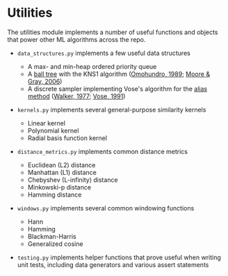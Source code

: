 # Utilities

The utilities module implements a number of useful functions and objects that
power other ML algorithms across the repo.

- `data_structures.py` implements a few useful data structures
    - A max- and min-heap ordered priority queue
    - A [ball tree](https://en.wikipedia.org/wiki/Ball_tree) with the KNS1 algorithm ([Omohundro, 1989](http://ftp.icsi.berkeley.edu/ftp/pub/techreports/1989/tr-89-063.pdf); [Moore & Gray, 2006](http://people.ee.duke.edu/~lcarin/liu06a.pdf))
    - A discrete sampler implementing Vose's algorithm for the [alias method](https://en.wikipedia.org/wiki/Alias_method) ([Walker, 1977](https://dl.acm.org/citation.cfm?id=355749); [Vose, 1991](https://pdfs.semanticscholar.org/f65b/cde1fcf82e05388b31de80cba10bf65acc07.pdf))

- `kernels.py` implements several general-purpose similarity kernels
    - Linear kernel
    - Polynomial kernel
    - Radial basis function kernel

- `distance_metrics.py` implements common distance metrics
    - Euclidean (L2) distance
    - Manhattan (L1) distance
    - Chebyshev (L-infinity) distance
    - Minkowski-p distance
    - Hamming distance

- `windows.py` implements several common windowing functions
    - Hann
    - Hamming
    - Blackman-Harris
    - Generalized cosine

- `testing.py` implements helper functions that prove useful when writing unit
  tests, including data generators and various assert statements
